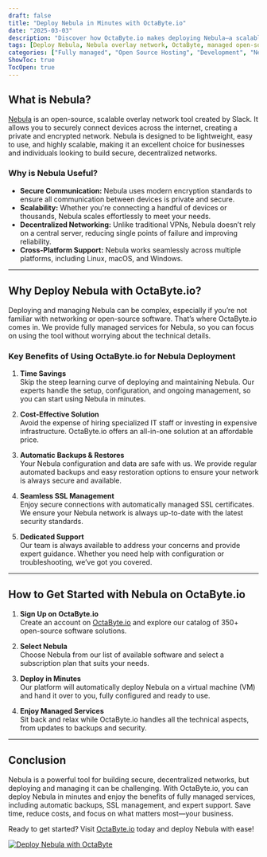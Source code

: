```yaml
---
draft: false
title: "Deploy Nebula in Minutes with OctaByte.io"
date: "2025-03-03"
description: "Discover how OctaByte.io makes deploying Nebula—a scalable, open-source overlay network—effortless. Save time, reduce costs, and enjoy fully managed services with automatic backups, SSL management, and expert support."
tags: [Deploy Nebula, Nebula overlay network, OctaByte, managed open-source software, secure network deployment, automatic SSL management, cost-effective IT solutions, managed IT services, open-source software hosting]
categories: ["Fully managed", "Open Source Hosting", "Development", "Network", "Dev Ops", "Nebula"]
ShowToc: true
TocOpen: true
---
```



## What is Nebula?

[Nebula](https://github.com/slackhq/nebula) is an open-source, scalable overlay network tool created by Slack. It allows you to securely connect devices across the internet, creating a private and encrypted network. Nebula is designed to be lightweight, easy to use, and highly scalable, making it an excellent choice for businesses and individuals looking to build secure, decentralized networks.

### Why is Nebula Useful?

- **Secure Communication:** Nebula uses modern encryption standards to ensure all communication between devices is private and secure.
- **Scalability:** Whether you're connecting a handful of devices or thousands, Nebula scales effortlessly to meet your needs.
- **Decentralized Networking:** Unlike traditional VPNs, Nebula doesn’t rely on a central server, reducing single points of failure and improving reliability.
- **Cross-Platform Support:** Nebula works seamlessly across multiple platforms, including Linux, macOS, and Windows.

---

## Why Deploy Nebula with OctaByte.io?

Deploying and managing Nebula can be complex, especially if you’re not familiar with networking or open-source software. That’s where OctaByte.io comes in. We provide fully managed services for Nebula, so you can focus on using the tool without worrying about the technical details.

### Key Benefits of Using OctaByte.io for Nebula Deployment

1. **Time Savings**  
   Skip the steep learning curve of deploying and maintaining Nebula. Our experts handle the setup, configuration, and ongoing management, so you can start using Nebula in minutes.

2. **Cost-Effective Solution**  
   Avoid the expense of hiring specialized IT staff or investing in expensive infrastructure. OctaByte.io offers an all-in-one solution at an affordable price.

3. **Automatic Backups & Restores**  
   Your Nebula configuration and data are safe with us. We provide regular automated backups and easy restoration options to ensure your network is always secure and available.

4. **Seamless SSL Management**  
   Enjoy secure connections with automatically managed SSL certificates. We ensure your Nebula network is always up-to-date with the latest security standards.

5. **Dedicated Support**  
   Our team is always available to address your concerns and provide expert guidance. Whether you need help with configuration or troubleshooting, we’ve got you covered.

---

## How to Get Started with Nebula on OctaByte.io

1. **Sign Up on OctaByte.io**  
   Create an account on [OctaByte.io](https://octabyte.io) and explore our catalog of 350+ open-source software solutions.

2. **Select Nebula**  
   Choose Nebula from our list of available software and select a subscription plan that suits your needs.

3. **Deploy in Minutes**  
   Our platform will automatically deploy Nebula on a virtual machine (VM) and hand it over to you, fully configured and ready to use.

4. **Enjoy Managed Services**  
   Sit back and relax while OctaByte.io handles all the technical aspects, from updates to backups and security.

---

## Conclusion

Nebula is a powerful tool for building secure, decentralized networks, but deploying and managing it can be challenging. With OctaByte.io, you can deploy Nebula in minutes and enjoy the benefits of fully managed services, including automatic backups, SSL management, and expert support. Save time, reduce costs, and focus on what matters most—your business.

Ready to get started? Visit [OctaByte.io](https://octabyte.io) today and deploy Nebula with ease!

[![Deploy Nebula with OctaByte](/images/deploy-on-octabyte.png)](https://octabyte.io/fully-managed-open-source-services/development/network/nebula)